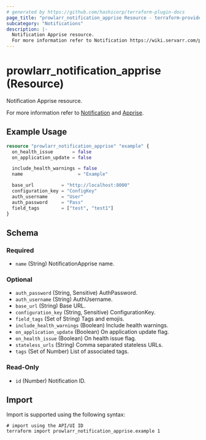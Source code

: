 ```yaml
---
# generated by https://github.com/hashicorp/terraform-plugin-docs
page_title: "prowlarr_notification_apprise Resource - terraform-provider-prowlarr"
subcategory: "Notifications"
description: |-
  Notification Apprise resource.
  For more information refer to Notification https://wiki.servarr.com/prowlarr/settings#connect and Apprise https://wiki.servarr.com/prowlarr/supported#apprise.
---
```


# prowlarr_notification_apprise (Resource)

<!-- subcategory:Notifications -->Notification Apprise resource.
For more information refer to [Notification](https://wiki.servarr.com/prowlarr/settings#connect) and [Apprise](https://wiki.servarr.com/prowlarr/supported#apprise).

## Example Usage

```terraform
resource "prowlarr_notification_apprise" "example" {
  on_health_issue       = false
  on_application_update = false

  include_health_warnings = false
  name                    = "Example"

  base_url          = "http://localhost:8000"
  configuration_key = "ConfigKey"
  auth_username     = "User"
  auth_password     = "Pass"
  field_tags        = ["test", "test1"]
}
```

<!-- schema generated by tfplugindocs -->
## Schema

### Required

- `name` (String) NotificationApprise name.

### Optional

- `auth_password` (String, Sensitive) AuthPassword.
- `auth_username` (String) AuthUsername.
- `base_url` (String) Base URL.
- `configuration_key` (String, Sensitive) ConfigurationKey.
- `field_tags` (Set of String) Tags and emojis.
- `include_health_warnings` (Boolean) Include health warnings.
- `on_application_update` (Boolean) On application update flag.
- `on_health_issue` (Boolean) On health issue flag.
- `stateless_urls` (String) Comma separated stateless URLs.
- `tags` (Set of Number) List of associated tags.

### Read-Only

- `id` (Number) Notification ID.

## Import

Import is supported using the following syntax:

```shell
# import using the API/UI ID
terraform import prowlarr_notification_apprise.example 1
```
